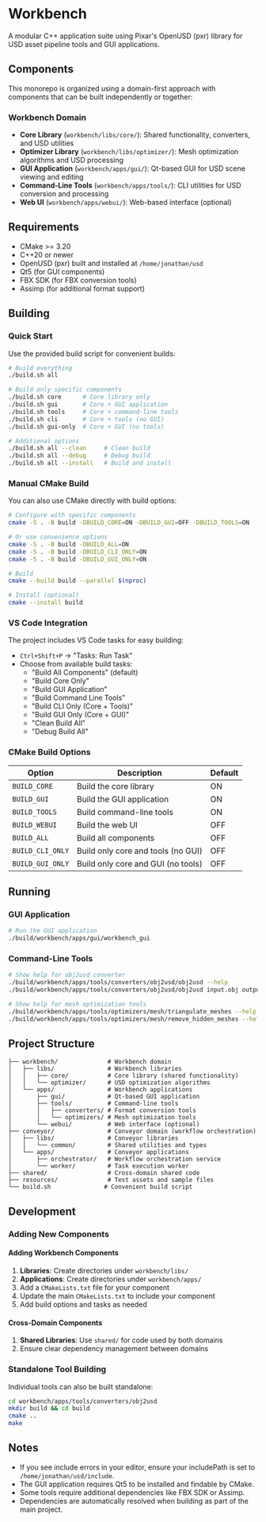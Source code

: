 # Workbench

A modular C++ application suite using Pixar's OpenUSD (pxr) library for USD asset pipeline tools and GUI applications.

## Components

This monorepo is organized using a domain-first approach with components that can be built independently or together:

### Workbench Domain
- **Core Library** (`workbench/libs/core/`): Shared functionality, converters, and USD utilities
- **Optimizer Library** (`workbench/libs/optimizer/`): Mesh optimization algorithms and USD processing
- **GUI Application** (`workbench/apps/gui/`): Qt-based GUI for USD scene viewing and editing
- **Command-Line Tools** (`workbench/apps/tools/`): CLI utilities for USD conversion and processing
- **Web UI** (`workbench/apps/webui/`): Web-based interface (optional)

## Requirements
- CMake >= 3.20
- C++20 or newer
- OpenUSD (pxr) built and installed at `/home/jonathan/usd`
- Qt5 (for GUI components)
- FBX SDK (for FBX conversion tools)
- Assimp (for additional format support)

## Building

### Quick Start
Use the provided build script for convenient builds:

```bash
# Build everything
./build.sh all

# Build only specific components
./build.sh core      # Core library only
./build.sh gui       # Core + GUI application
./build.sh tools     # Core + command-line tools
./build.sh cli       # Core + tools (no GUI)
./build.sh gui-only  # Core + GUI (no tools)

# Additional options
./build.sh all --clean     # Clean build
./build.sh all --debug     # Debug build
./build.sh all --install   # Build and install
```

### Manual CMake Build
You can also use CMake directly with build options:

```bash
# Configure with specific components
cmake -S . -B build -DBUILD_CORE=ON -DBUILD_GUI=OFF -DBUILD_TOOLS=ON

# Or use convenience options
cmake -S . -B build -DBUILD_ALL=ON
cmake -S . -B build -DBUILD_CLI_ONLY=ON
cmake -S . -B build -DBUILD_GUI_ONLY=ON

# Build
cmake --build build --parallel $(nproc)

# Install (optional)
cmake --install build
```

### VS Code Integration
The project includes VS Code tasks for easy building:

- `Ctrl+Shift+P` → "Tasks: Run Task"
- Choose from available build tasks:
  - "Build All Components" (default)
  - "Build Core Only"
  - "Build GUI Application"
  - "Build Command Line Tools"
  - "Build CLI Only (Core + Tools)"
  - "Build GUI Only (Core + GUI)"
  - "Clean Build All"
  - "Debug Build All"

### CMake Build Options

| Option           | Description                        | Default |
| ---------------- | ---------------------------------- | ------- |
| `BUILD_CORE`     | Build the core library             | ON      |
| `BUILD_GUI`      | Build the GUI application          | ON      |
| `BUILD_TOOLS`    | Build command-line tools           | ON      |
| `BUILD_WEBUI`    | Build the web UI                   | OFF     |
| `BUILD_ALL`      | Build all components               | OFF     |
| `BUILD_CLI_ONLY` | Build only core and tools (no GUI) | OFF     |
| `BUILD_GUI_ONLY` | Build only core and GUI (no tools) | OFF     |

## Running

### GUI Application
```bash
# Run the GUI application
./build/workbench/apps/gui/workbench_gui
```

### Command-Line Tools
```bash
# Show help for obj2usd converter
./build/workbench/apps/tools/converters/obj2usd/obj2usd --help
./build/workbench/apps/tools/converters/obj2usd/obj2usd input.obj output.usd

# Show help for mesh optimization tools
./build/workbench/apps/tools/optimizers/mesh/triangulate_meshes --help
./build/workbench/apps/tools/optimizers/mesh/remove_hidden_meshes --help
```

## Project Structure
```
├── workbench/              # Workbench domain
│   ├── libs/               # Workbench libraries
│   │   ├── core/           # Core library (shared functionality)
│   │   └── optimizer/      # USD optimization algorithms
│   └── apps/               # Workbench applications
│       ├── gui/            # Qt-based GUI application
│       ├── tools/          # Command-line tools
│       │   ├── converters/ # Format conversion tools
│       │   └── optimizers/ # Mesh optimization tools
│       └── webui/          # Web interface (optional)
├── conveyor/               # Conveyor domain (workflow orchestration)
│   ├── libs/               # Conveyor libraries
│   │   └── common/         # Shared utilities and types
│   └── apps/               # Conveyor applications
│       ├── orchestrator/   # Workflow orchestration service
│       └── worker/         # Task execution worker
├── shared/                 # Cross-domain shared code
├── resources/              # Test assets and sample files
└── build.sh               # Convenient build script
```
## Development

### Adding New Components

#### Adding Workbench Components
1. **Libraries**: Create directories under `workbench/libs/`
2. **Applications**: Create directories under `workbench/apps/`
3. Add a `CMakeLists.txt` file for your component
4. Update the main `CMakeLists.txt` to include your component
5. Add build options and tasks as needed

#### Cross-Domain Components
1. **Shared Libraries**: Use `shared/` for code used by both domains
2. Ensure clear dependency management between domains

### Standalone Tool Building
Individual tools can also be built standalone:

```bash
cd workbench/apps/tools/converters/obj2usd
mkdir build && cd build
cmake ..
make
```

## Notes
- If you see include errors in your editor, ensure your includePath is set to `/home/jonathan/usd/include`.
- The GUI application requires Qt5 to be installed and findable by CMake.
- Some tools require additional dependencies like FBX SDK or Assimp.
- Dependencies are automatically resolved when building as part of the main project.

